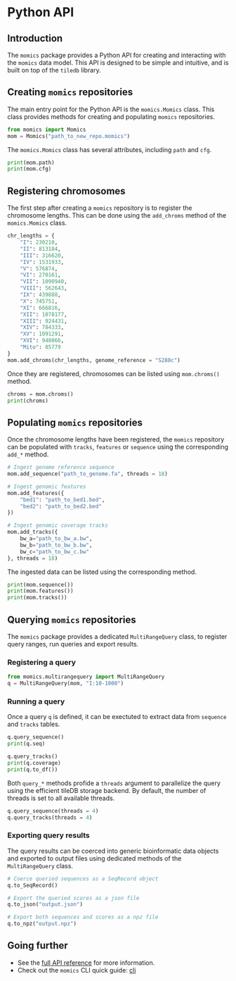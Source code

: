 # Python API

## Introduction

The `momics` package provides a Python API for creating and interacting with the `momics` data
model. This API is designed to be simple and intuitive, and is built on top of
the `tiledb` library.

## Creating `momics` repositories

The main entry point for the Python API is the `momics.Momics` class. This
class provides methods for creating and populating `momics` repositories.

```python
from momics import Momics
mom = Momics("path_to_new_repo.momics")
```

The `momics.Momics` class has several attributes, including `path` and `cfg`.

```python
print(mom.path)
print(mom.cfg)
```

## Registering chromosomes

The first step after creating a `momics` repository is to register the chromosome
lengths. This can be done using the `add_chroms` method of the `momics.Momics` class.

```python
chr_lengths = {
    "I": 230218,
    "II": 813184,
    "III": 316620,
    "IV": 1531933,
    "V": 576874,
    "VI": 270161,
    "VII": 1090940,
    "VIII": 562643,
    "IX": 439888,
    "X": 745751,
    "XI": 666816,
    "XII": 1078177,
    "XIII": 924431,
    "XIV": 784333,
    "XV": 1091291,
    "XVI": 948066,
    "Mito": 85779
}
mom.add_chroms(chr_lengths, genome_reference = "S288c")
```

Once they are registered, chromosomes can be listed using `mom.chroms()` method.

```python
chroms = mom.chroms()
print(chroms)
```

## Populating `momics` repositories

Once the chromosome lengths have been registered, the `momics` repository can be
populated with `tracks`, `features` or `sequence` using the corresponding `add_*` method.

```python
# Ingest genome reference sequence
mom.add_sequence("path_to_genome.fa", threads = 18)

# Ingest genomic features
mom.add_features({
    "bed1": "path_to_bed1.bed",
    "bed2": "path_to_bed2.bed"
})

# Ingest genomic coverage tracks
mom.add_tracks({
    bw_a="path_to_bw_a.bw",
    bw_b="path_to_bw_b.bw",
    bw_c="path_to_bw_c.bw"
}, threads = 18)
```

The ingested data can be listed using the corresponding method.

```python
print(mom.sequence())
print(mom.features())
print(mom.tracks())
```

## Querying `momics` repositories

The `momics` package provides a dedicated `MultiRangeQuery` class,
to register query ranges, run queries and export results.

### Registering a query

```python
from momics.multirangequery import MultiRangeQuery
q = MultiRangeQuery(mom, "I:10-1000")
```

### Running a query

Once a query `q` is defined, it can be exectuted to extract data from
`sequence` and `tracks` tables.

```python
q.query_sequence()
print(q.seq)

q.query_tracks()
print(q.coverage)
print(q.to_df())
```

Both `query_*` methods profide a `threads` argument to parallelize the query
using the efficient tileDB storage backend. By default, the number of threads
is set to all available threads.

```python
q.query_sequence(threads = 4)
q.query_tracks(threads = 4)
```

### Exporting query results

The query results can be coerced into generic bioinformatic data objects and
exported to output files using dedicated methods of the `MultiRangeQuery` class.

```python
# Coerce queried sequences as a SeqRecord object
q.to_SeqRecord()

# Export the queried scores as a json file
q.to_json("output.json")

# Export both sequences and scores as a npz file
q.to_npz("output.npz")
```

## Going further

- See the [full API reference](../api/index) for more information.
- Check out the `momics` CLI quick guide: [cli](cli)
